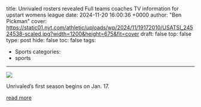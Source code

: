 title: Unrivaled rosters revealed Full teams coaches TV information for upstart womens league
date: 2024-11-20 16:00:36 +0000
author: "Ben Pickman"
cover: https://static01.nyt.com/athletic/uploads/wp/2024/11/19172010/USATSI_24524538-scaled.jpg?width=1200&height=675&fit=cover
draft: false
top: false
type: post
hide: false
toc: false
tags:
  - Sports
categories:
  - sports
---

![](https://static01.nyt.com/athletic/uploads/wp/2024/11/19172010/USATSI_24524538-scaled.jpg?width=1200&height=675&fit=cover)

Unrivaled’s first season begins on Jan. 17.

[read more](https://www.nytimes.com/athletic/5933275/2024/11/20/unrivaled-rosters-revealed-full-teams-coaches-tv-information-for-upstart-womens-league/)
